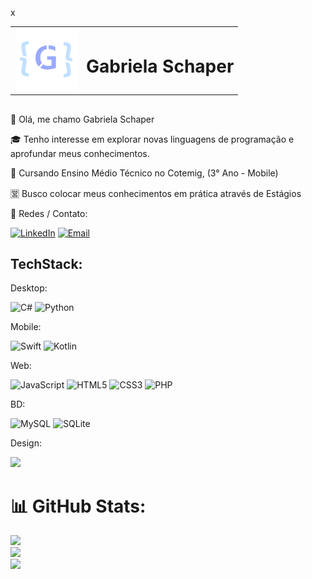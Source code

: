 x<table>
  <tr>
    <td><img src="image.png" alt="Minha imagem" width="100"/></td>
    <td><h1>Gabriela Schaper</h1></td>
  </tr>
</table>

## 

👋 Olá, me chamo Gabriela Schaper

🎓 Tenho interesse em explorar novas linguagens de programação e aprofundar meus conhecimentos.

📖 Cursando Ensino Médio Técnico no Cotemig, (3° Ano - Mobile)

🈺 Busco colocar meus conhecimentos em prática através de Estágios

📧 Redes / Contato:

[![LinkedIn](https://img.shields.io/badge/LinkedIn-%230077B5.svg?style=for-the-badge&logo=linkedin&logoColor=white)](https://www.linkedin.com/in/gabrielaschaper/) [![Email](https://img.shields.io/badge/Email-99AAFF.svg?style=for-the-badge)](mailto:gabrielasch2409@gmail.com)

## TechStack:

Desktop: 

![C#](https://img.shields.io/badge/c%23-99AAFF.svg?style=for-the-badge&logo=csharp&logoColor=white) ![Python](https://img.shields.io/badge/python-99AAFF?style=for-the-badge&logo=python&logoColor=white)

Mobile:

![Swift](https://img.shields.io/badge/swift-5340C0?style=for-the-badge&logo=swift&logoColor=white) ![Kotlin](https://img.shields.io/badge/kotlin-5340C0.svg?style=for-the-badge&logo=kotlin&logoColor=white)

Web:

![JavaScript](https://img.shields.io/badge/javascript-C2E0FF.svg?style=for-the-badge&logo=javascript&logoColor=090C11) ![HTML5](https://img.shields.io/badge/html5-C2E0FF.svg?style=for-the-badge&logo=html5&logoColor=090C11) ![CSS3](https://img.shields.io/badge/css3-C2E0FF.svg?style=for-the-badge&logo=css3&logoColor=090C11)  ![PHP](https://img.shields.io/badge/php-C2E0FF.svg?style=for-the-badge&logo=php&logoColor=090C11)

BD:

![MySQL](https://img.shields.io/badge/mysql-1E2A77.svg?style=for-the-badge&logo=mysql&logoColor=white) ![SQLite](https://img.shields.io/badge/sqlite-1E2A77.svg?style=for-the-badge&logo=sqlite&logoColor=white)

Design: 

<img src="https://img.shields.io/badge/figma-A7ECFF.svg?&style=for-the-badge&logo=figma&logoColor=090C11" />




# 📊 GitHub Stats:
![](https://github-readme-stats.vercel.app/api?username=GabiScha&theme=dark&hide_border=false&include_all_commits=false&count_private=false)<br/>
![](https://github-readme-streak-stats.herokuapp.com/?user=GabiScha&theme=dark&hide_border=false)<br/>
![](https://github-readme-stats.vercel.app/api/top-langs/?username=GabiScha&theme=dark&hide_border=false&include_all_commits=false&count_private=false&layout=compact)


